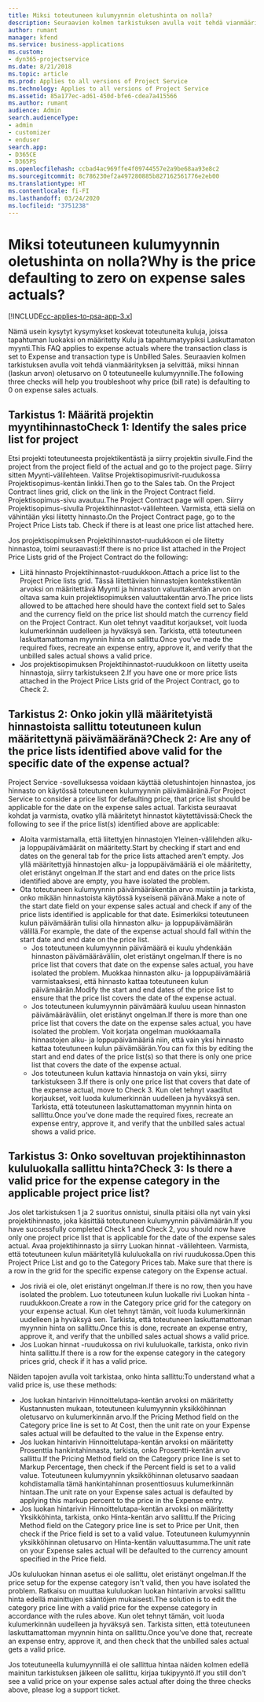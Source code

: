 ```yaml
---
title: Miksi toteutuneen kulumyynnin oletushinta on nolla?
description: Seuraavien kolmen tarkistuksen avulla voit tehdä vianmäärityksen ja selvittää, miksi hinnan oletusarvo on 0 toteutuneelle kulumyynnille.
author: rumant
manager: kfend
ms.service: business-applications
ms.custom:
- dyn365-projectservice
ms.date: 8/21/2018
ms.topic: article
ms.prod: Applies to all versions of Project Service
ms.technology: Applies to all versions of Project Service
ms.assetid: 85a177ec-ad61-450d-bfe6-cdea7a415566
ms.author: rumant
audience: Admin
search.audienceType:
- admin
- customizer
- enduser
search.app:
- D365CE
- D365PS
ms.openlocfilehash: ccbad4ac969ffe4f09744557e2a9be68aa93e8c2
ms.sourcegitcommit: 8c786230ef2a497280885b827162561776e2eb00
ms.translationtype: HT
ms.contentlocale: fi-FI
ms.lasthandoff: 03/24/2020
ms.locfileid: "3751238"
---
```

# <a name="why-is-the-price-defaulting-to-zero-on-expense-sales-actuals"></a><span data-ttu-id="9742f-103">Miksi toteutuneen kulumyynnin oletushinta on nolla?</span><span class="sxs-lookup"><span data-stu-id="9742f-103">Why is the price defaulting to zero on expense sales actuals?</span></span>

[!INCLUDE[cc-applies-to-psa-app-3.x](../includes/cc-applies-to-psa-app-3x.md)]

<span data-ttu-id="9742f-104">Nämä usein kysytyt kysymykset koskevat toteutuneita kuluja, joissa tapahtuman luokaksi on määritetty Kulu ja tapahtumatyypiksi Laskuttamaton myynti.</span><span class="sxs-lookup"><span data-stu-id="9742f-104">This FAQ applies to expense actuals where the transaction class is set to Expense and transaction type is Unbilled Sales.</span></span> <span data-ttu-id="9742f-105">Seuraavien kolmen tarkistuksen avulla voit tehdä vianmäärityksen ja selvittää, miksi hinnan (laskun arvon) oletusarvo on 0 toteutuneelle kulumyynnille.</span><span class="sxs-lookup"><span data-stu-id="9742f-105">The following three checks will help you troubleshoot why price (bill rate) is defaulting to 0 on expense sales actuals.</span></span>

## <a name="check-1-identify-the-sales-price-list-for-project"></a><span data-ttu-id="9742f-106">Tarkistus 1: Määritä projektin myyntihinnasto</span><span class="sxs-lookup"><span data-stu-id="9742f-106">Check 1: Identify the sales price list for project</span></span>

<span data-ttu-id="9742f-107">Etsi projekti toteutuneesta projektikentästä ja siirry projektin sivulle.</span><span class="sxs-lookup"><span data-stu-id="9742f-107">Find the project from the project field of the actual and go to the project page.</span></span> <span data-ttu-id="9742f-108">Siirry sitten Myynti-välilehteen. Valitse Projektisopimusrivit-ruudukossa Projektisopimus-kentän linkki.</span><span class="sxs-lookup"><span data-stu-id="9742f-108">Then go to the Sales tab. On the Project Contract lines grid, click on the link in the Project Contract field.</span></span> <span data-ttu-id="9742f-109">Projektisopimus-sivu avautuu.</span><span class="sxs-lookup"><span data-stu-id="9742f-109">The Project Contract page will open.</span></span> <span data-ttu-id="9742f-110">Siirry Projektisopimus-sivulla Projektihinnastot-välilehteen. Varmista, että siellä on vähintään yksi liitetty hinnasto.</span><span class="sxs-lookup"><span data-stu-id="9742f-110">On the Project Contract page, go to the Project Price Lists tab. Check if there is at least one price list attached here.</span></span>

<span data-ttu-id="9742f-111">Jos projektisopimuksen Projektihinnastot-ruudukkoon ei ole liitetty hinnastoa, toimi seuraavasti:</span><span class="sxs-lookup"><span data-stu-id="9742f-111">If there is no price list attached in the Project Price Lists grid of the Project Contract do the following:</span></span>

- <span data-ttu-id="9742f-112">Liitä hinnasto Projektihinnastot-ruudukkoon.</span><span class="sxs-lookup"><span data-stu-id="9742f-112">Attach a price list to the Project Price lists grid.</span></span> <span data-ttu-id="9742f-113">Tässä liitettävien hinnastojen kontekstikentän arvoksi on määritettävä Myynti ja hinnaston valuuttakentän arvon on oltava sama kuin projektisopimuksen valuuttakentän arvo.</span><span class="sxs-lookup"><span data-stu-id="9742f-113">The price lists allowed to be attached here should have the context field set to Sales and the currency field on the price list should match the currency field on the Project Contract.</span></span> <span data-ttu-id="9742f-114">Kun olet tehnyt vaaditut korjaukset, voit luoda kulumerkinnän uudelleen ja hyväksyä sen. Tarkista, että toteutuneen laskuttamattoman myynnin hinta on sallittu.</span><span class="sxs-lookup"><span data-stu-id="9742f-114">Once you’ve made the required fixes, recreate an expense entry, approve it, and verify that the unbilled sales actual shows a valid price.</span></span>
- <span data-ttu-id="9742f-115">Jos projektisopimuksen Projektihinnastot-ruudukkoon on liitetty useita hinnastoja, siirry tarkistukseen 2.</span><span class="sxs-lookup"><span data-stu-id="9742f-115">If you have one or more price lists attached in the Project Price Lists grid of the Project Contract, go to Check 2.</span></span>

## <a name="check-2-are-any-of-the-price-lists-identified-above-valid-for-the-specific-date-of-the-expense-actual"></a><span data-ttu-id="9742f-116">Tarkistus 2: Onko jokin yllä määritetyistä hinnastoista sallittu toteutuneen kulun määritettynä päivämääränä?</span><span class="sxs-lookup"><span data-stu-id="9742f-116">Check 2: Are any of the price lists identified above valid for the specific date of the expense actual?</span></span>

<span data-ttu-id="9742f-117">Project Service -sovelluksessa voidaan käyttää oletushintojen hinnastoa, jos hinnasto on käytössä toteutuneen kulumyynnin päivämääränä.</span><span class="sxs-lookup"><span data-stu-id="9742f-117">For Project Service to consider a price list for defaulting price, that price list should be applicable for the date on the expense sales actual.</span></span> <span data-ttu-id="9742f-118">Tarkista seuraavat kohdat ja varmista, ovatko yllä määritetyt hinnastot käytettävissä:</span><span class="sxs-lookup"><span data-stu-id="9742f-118">Check the following to see if the price list(s) identified above are applicable:</span></span>

- <span data-ttu-id="9742f-119">Aloita varmistamalla, että liitettyjen hinnastojen Yleinen-välilehden alku- ja loppupäivämäärät on määritetty.</span><span class="sxs-lookup"><span data-stu-id="9742f-119">Start by checking if start and end dates on the general tab for the price lists attached aren’t empty.</span></span> <span data-ttu-id="9742f-120">Jos yllä määritettyjä hinnastojen alku- ja loppupäivämääriä ei ole määritetty, olet eristänyt ongelman.</span><span class="sxs-lookup"><span data-stu-id="9742f-120">If the start and end dates on the price lists identified above are empty, you have isolated the problem.</span></span> 
- <span data-ttu-id="9742f-121">Ota toteutuneen kulumyynnin päivämääräkentän arvo muistiin ja tarkista, onko mikään hinnastoista käytössä kyseisenä päivänä.</span><span class="sxs-lookup"><span data-stu-id="9742f-121">Make a note of the start date field on your expense sales actual and check if any of the price lists identified is applicable for that date.</span></span> <span data-ttu-id="9742f-122">Esimerkiksi toteutuneen kulun päivämäärän tulisi olla hinnaston alku- ja loppupäivämäärän välillä.</span><span class="sxs-lookup"><span data-stu-id="9742f-122">For example, the date of the expense actual should fall within the start date and end date on the price list.</span></span> 
    - <span data-ttu-id="9742f-123">Jos toteutuneen kulumyynnin päivämäärä ei kuulu yhdenkään hinnaston päivämääräväliin, olet eristänyt ongelman.</span><span class="sxs-lookup"><span data-stu-id="9742f-123">If there is no price list that covers that date on the expense sales actual, you have isolated the problem.</span></span> <span data-ttu-id="9742f-124">Muokkaa hinnaston alku- ja loppupäivämääriä varmistaaksesi, että hinnasto kattaa toteutuneen kulun päivämäärän.</span><span class="sxs-lookup"><span data-stu-id="9742f-124">Modify the start and end dates of the price list to ensure that the price list covers the date of the expense actual.</span></span> 
    - <span data-ttu-id="9742f-125">Jos toteutuneen kulumyynnin päivämäärä kuuluu usean hinnaston päivämääräväliin, olet eristänyt ongelman.</span><span class="sxs-lookup"><span data-stu-id="9742f-125">If there is more than one price list that covers the date on the expense sales actual, you have isolated the problem.</span></span> <span data-ttu-id="9742f-126">Voit korjata ongelman muokkaamalla hinnastojen alku- ja loppupäivämääriä niin, että vain yksi hinnasto kattaa toteutuneen kulun päivämäärän.</span><span class="sxs-lookup"><span data-stu-id="9742f-126">You can fix this by editing the start and end dates of the price list(s) so that there is only one price list that covers the date of the expense actual.</span></span> 
    - <span data-ttu-id="9742f-127">Jos toteutuneen kulun kattavia hinnastoja on vain yksi, siirry tarkistukseen 3.</span><span class="sxs-lookup"><span data-stu-id="9742f-127">If there is only one price list that covers that date of the expense actual, move to Check 3.</span></span>
<span data-ttu-id="9742f-128">Kun olet tehnyt vaaditut korjaukset, voit luoda kulumerkinnän uudelleen ja hyväksyä sen. Tarkista, että toteutuneen laskuttamattoman myynnin hinta on sallittu.</span><span class="sxs-lookup"><span data-stu-id="9742f-128">Once you’ve done made the required fixes, recreate an expense entry, approve it, and verify that the unbilled sales actual shows a valid price.</span></span>

## <a name="check-3-is-there-a-valid-price-for-the-expense-category-in-the-applicable-project-price-list"></a><span data-ttu-id="9742f-129">Tarkistus 3: Onko soveltuvan projektihinnaston kululuokalla sallittu hinta?</span><span class="sxs-lookup"><span data-stu-id="9742f-129">Check 3: Is there a valid price for the expense category in the applicable project price list?</span></span> 

<span data-ttu-id="9742f-130">Jos olet tarkistuksen 1 ja 2 suoritus onnistui, sinulla pitäisi olla nyt vain yksi projektihinnasto, joka käsittää toteutuneen kulumyynnin päivämäärän.</span><span class="sxs-lookup"><span data-stu-id="9742f-130">If you have successfully completed Check 1 and Check 2, you should now have only one project price list that is applicable for the date of the expense sales actual.</span></span> <span data-ttu-id="9742f-131">Avaa projektihinnasto ja siirry Luokan hinnat -välilehteen. Varmista, että toteutuneen kulun määritetyllä kululuokalla on rivi ruudukossa.</span><span class="sxs-lookup"><span data-stu-id="9742f-131">Open this Project Price List and go to the Category Prices tab. Make sure that there is a row in the grid for the specific expense category on the Expense actual.</span></span>
 
- <span data-ttu-id="9742f-132">Jos riviä ei ole, olet eristänyt ongelman.</span><span class="sxs-lookup"><span data-stu-id="9742f-132">If there is no row, then you have isolated the problem.</span></span> <span data-ttu-id="9742f-133">Luo toteutuneen kulun luokalle rivi Luokan hinta -ruudukkoon.</span><span class="sxs-lookup"><span data-stu-id="9742f-133">Create a row in the Category price grid for the category on your expense actual.</span></span> <span data-ttu-id="9742f-134">Kun olet tehnyt tämän, voit luoda kulumerkinnän uudelleen ja hyväksyä sen. Tarkista, että toteutuneen laskuttamattoman myynnin hinta on sallittu.</span><span class="sxs-lookup"><span data-stu-id="9742f-134">Once this is done, recreate an expense entry, approve it, and verify that the unbilled sales actual shows a valid price.</span></span> 
- <span data-ttu-id="9742f-135">Jos Luokan hinnat -ruudukossa on rivi kululuokalle, tarkista, onko rivin hinta sallittu.</span><span class="sxs-lookup"><span data-stu-id="9742f-135">If there is a row for the expense category in the category prices grid, check if it has a valid price.</span></span>

<span data-ttu-id="9742f-136">Näiden tapojen avulla voit tarkistaa, onko hinta sallittu:</span><span class="sxs-lookup"><span data-stu-id="9742f-136">To understand what a valid price is, use these methods:</span></span>

- <span data-ttu-id="9742f-137">Jos luokan hintarivin Hinnoittelutapa-kentän arvoksi on määritetty Kustannusten mukaan, toteutuneen kulumyynnin yksikköhinnan oletusarvo on kulumerkinnän arvo.</span><span class="sxs-lookup"><span data-stu-id="9742f-137">If the Pricing Method field on the Category price line is set to At Cost, then the unit rate on your Expense sales actual will be defaulted to the value in the Expense entry.</span></span>
- <span data-ttu-id="9742f-138">Jos luokan hintarivin Hinnoittelutapa-kentän arvoksi on määritetty Prosenttia hankintahinnasta, tarkista, onko Prosentti-kentän arvo sallittu.</span><span class="sxs-lookup"><span data-stu-id="9742f-138">If the Pricing Method field on the Category price line is set to Markup Percentage, then check if the Percent field is set to a valid value.</span></span> <span data-ttu-id="9742f-139">Toteutuneen kulumyynnin yksikköhinnan oletusarvo saadaan kohdistamalla tämä hankintahinnan prosenttiosuus kulumerkinnän hintaan.</span><span class="sxs-lookup"><span data-stu-id="9742f-139">The unit rate on your Expense sales actual is defaulted by applying this markup percent to the price in the Expense entry.</span></span>
- <span data-ttu-id="9742f-140">Jos luokan hintarivin Hinnoittelutapa-kentän arvoksi on määritetty Yksikköhinta, tarkista, onko Hinta-kentän arvo sallittu.</span><span class="sxs-lookup"><span data-stu-id="9742f-140">If the Pricing Method field on the Category price line is set to Price per Unit, then check if the Price field is set to a valid value.</span></span> <span data-ttu-id="9742f-141">Toteutuneen kulumyynnin yksikköhinnan oletusarvo on Hinta-kentän valuuttasumma.</span><span class="sxs-lookup"><span data-stu-id="9742f-141">The unit rate on your Expense sales actual will be defaulted to the currency amount specified in the Price field.</span></span>

<span data-ttu-id="9742f-142">JOs kululuokan hinnan asetus ei ole sallittu, olet eristänyt ongelman.</span><span class="sxs-lookup"><span data-stu-id="9742f-142">If the price setup for the expense category isn't valid, then you have isolated the problem.</span></span> <span data-ttu-id="9742f-143">Ratkaisu on muuttaa kululuokan luokan hintarivin arvoksi sallittu hinta edellä mainittujen sääntöjen mukaisesti.</span><span class="sxs-lookup"><span data-stu-id="9742f-143">The solution is to edit the category price line with a valid price for the expense category in accordance with the rules above.</span></span> <span data-ttu-id="9742f-144">Kun olet tehnyt tämän, voit luoda kulumerkinnän uudelleen ja hyväksyä sen. Tarkista sitten, että toteutuneen laskuttamattoman myynnin hinta on sallittu.</span><span class="sxs-lookup"><span data-stu-id="9742f-144">Once you’ve done that, recreate an expense entry, approve it, and then check that the unbilled sales actual gets a valid price.</span></span>

<span data-ttu-id="9742f-145">Jos toteutuneella kulumyynnillä ei ole sallittua hintaa näiden kolmen edellä mainitun tarkistuksen jälkeen ole sallittu, kirjaa tukipyyntö.</span><span class="sxs-lookup"><span data-stu-id="9742f-145">If you still don't see a valid price on your expense sales actual after doing the three checks above, please log a support ticket.</span></span>



